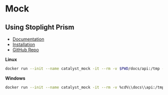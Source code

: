 # Mock

## Using Stoplight Prism
- [Documentation](https://meta.stoplight.io/docs/prism/README.md)
- [Installation](https://meta.stoplight.io/docs/prism/docs/getting-started/01-installation.md)
- [GitHub Repo](https://github.com/stoplightio/prism)

**Linux**
```bash
docker run --init --name catalyst_mock -it --rm -v $PWD/docs/api:/tmp -p 3000:4010 stoplight/prism mock -h 0.0.0.0 "/tmp/openapi.yaml"
```

**Windows**
```bash
docker run --init --name catalyst_mock -it --rm -v %cd%\\docs\\api:/tmp -p 3000:4010 stoplight/prism mock -h 0.0.0.0 "/tmp/openapi.yaml"
```